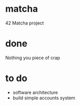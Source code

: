 # matcha
42 Matcha project

# done
Nothing you piece of crap


# to do

- software architecture
- build simple accounts system
